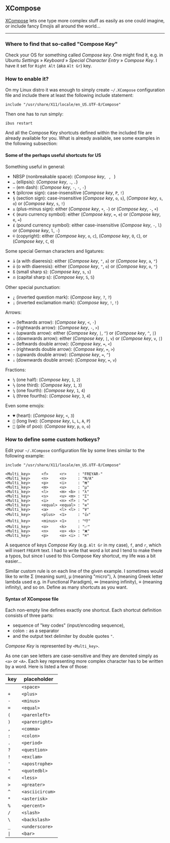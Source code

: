 ## XCompose

[XCompose](https://wiki.debian.org/XCompose) lets one type more complex stuff as easily as one could imagine, 
or include fancy Emojis all around the world...

---

### Where to find that so-called "Compose Key"

Check your OS for something called _Compose key_. One might find it, e.g. in Ubuntu _Settings_ » _Keyboard_ » 
_Special Character Entry_ » _Compose Key_. I have it set for `Right Alt` (aka `Alt Gr`) key.


### How to enable it?

On my Linux distro it was enough to simply create `~/.XCompose` configuration file and include there at least the 
following include statement:

```
include "/usr/share/X11/locale/en_US.UTF-8/Compose"
```

Then one has to run simply:

```shell
ibus restart
```

And all the Compose Key shortcuts defined within the included file are already available for you. What is already
available, see some examples in the following subsection:


#### Some of the perhaps useful shortcuts for US

Something useful in general:
- NBSP (nonbreakable space): (_Compose key_, ` `, ` `)
- `…` (ellipsis): (_Compose key_, `.`, `.`)
- `—` (em dash): (_Compose key_, `-`, `-`, `-`)
- `¶` (pilcrow sign): case-insensitive (_Compose key_, `P`, `!`)
- `§` (section sign): case-insensitive (_Compose key_, `o`, `s`), (_Compose key_, `s`, `o`) or (_Compose key_, `s`, `!`) 
- `±` (plus-minus sign): either (_Compose key_, `+`, `-`) or (_Compose key_, `-`, `+`)
- `€` (euro currency symbol): either (_Compose key_, `=`, `e`) or (_Compose key_, `e`, `=`)
- `£` (pound currency symbol): either case-insensitive (_Compose key_, `-`, `l`) or (_Compose key_, `l`, `-`)
- `©` (copyright): either (_Compose key_, `o`, `c`), (_Compose key_, `O`, `C`), or (_Compose key_, `C`, `O`)

Some special German characters and ligatures:
- `ä` (a with diaeresis): either (_Compose key_, `"`, `a`) or (_Compose key_, `a`, `"`)
- `ö` (o with diaeresis): either (_Compose key_, `"`, `o`) or (_Compose key_, `o`, `"`)
- `ß` (small sharp s): (_Compose key_, `s`, `s`)
- `ẞ` (capital sharp s): (_Compose key_, `S`, `S`)

Other special punctuation:
- `¿` (inverted question mark): (_Compose key_, `?`, `?`)
- `¡` (inverted exclamation mark): (_Compose key_, `!`, `!`)

Arrows:
- `←` (leftwards arrow): (_Compose key_, `<`, `-`)
- `→` (rightwards arrow): (_Compose key_, `-`, `>`)
- `↑` (upwards arrow): either (_Compose key_, `|`, `^`) or (_Compose key_, `^`, `|`)
- `↓` (downwards arrow): either (_Compose key_, `|`, `v`) or (_Compose key_, `v`, `|`)
- `⇐` (leftwards double arrow): (_Compose key_, `=`, `<`)
- `⇒` (rightwards double arrow): (_Compose key_, `=`, `>`)
- `⇑` (upwards double arrow): (_Compose key_, `=`, `^`)
- `⇓` (downwards double arrow): (_Compose key_, `=`, `v`)

Fractions:
- `½` (one half): (_Compose key_, `1`, `2`)
- `⅓` (one third): (_Compose key_, `1`, `3`)
- `¼` (one fourth): (_Compose key_, `1`, `4`)
- `¾` (three fourths): (_Compose key_, `3`, `4`)

Even some emojis:
- `♥` (heart): (_Compose key_, `<`, `3`)
- `🖖` (long live): (_Compose key_, `L`, `L`, `A`, `P`)
- `💩` (pile of poo): (_Compose key_, `p`, `o`, `o`)

### How to define some custom hotkeys?

Edit your `~/.XCompose` configuration file by some lines similar to the following example:

```
include "/usr/share/X11/locale/en_US.UTF-8/Compose"

<Multi_key>     <f>     <r>     : "FREYAR-"
<Multi_key>     <n>     <n>     : "N/A"
<Multi_key>     <p>     <i>     : "𝛑"
<Multi_key>     <m>     <u>     : "μ"
<Multi_key>     <l>     <m> <b> : "λ"
<Multi_key>     <s>     <u> <m> : "Σ"
<Multi_key>     <i>     <n> <f> : "∞"
<Multi_key>     <equal> <equal> : "≡"
<Multi_key>     <a>     <l> <l> : "∀"
<Multi_key>     <plus>  <1>     : "👍"
<Multi_key>     <minus> <1>     : "👎"
<Multi_key>     <o>     <k>     : "✅"
<Multi_key>     <n>     <o> <k> : "❌"
<Multi_key>     <p>     <o> <i> : "⌘"
```

A sequence of keys _Compose Key_ (e.g. `Alt Gr` in my case), `f`, and `r`, which will insert `FREAYR` text.
I had to write that word a lot and I tend to make there a typos, but since I used to this Compose Key shortcut, 
my life was a bit easier...

Similar custom rule is on each line of the given example. I sometimes would like to write Σ (meaning sum),
μ (meaning "micro"), λ (meaning Greek letter lambda used e.g. in Functional Paradigm), ∞ (meaning infinity),
≡ (meaning infinity), and so on. Define as many shortcuts as you want.


#### Syntax of XCompose file

Each non-empty line defines exactly one shortcut. Each shortcut definition consists of three parts:
- sequence of "key codes" (input/encoding sequence),
- colon `:` as a separator
- and the output text delimiter by double quotes `"`.

_Compose Key_ is represented by `<Multi_key>`.

As one can see letters are case-sensitive and they are denoted simply as `<a>` or `<A>`.
Each key representing more complex character has to be written by a word. Here is listed a few of those:

| key                 | placeholder     |
|---------------------|-----------------|
| ` `                 | `<space>`       |
| `+`                 | `<plus>`        |
| `-`                 | `<minus>`       |
| `=`                 | `<equal>`       |
| `(`                 | `<parenleft>`   |
| `)`                 | `<parenright>`  |
| `,`                 | `<comma>`       |
| `:`                 | `<colon>`       |
| `.`                 | `<period>`      |
| `?`                 | `<question>`    |
| `!`                 | `<exclam>`      |
| `'`                 | `<apostrophe>`  |
| `"`                 | `<quotedbl>`    |
| `<`                 | `<less>`        |
| `>`                 | `<greater>`     |
| `^`                 | `<asciicircum>` |
| `*`                 | `<asterisk>`    |
| `%`                 | `<percent>`     |
| `/`                 | `<slash>`       |
| `\`                 | `<backslash>`   |
| `_`                 | `<underscore>`  |
| <code>&#124;</code> | `<bar>`         |
